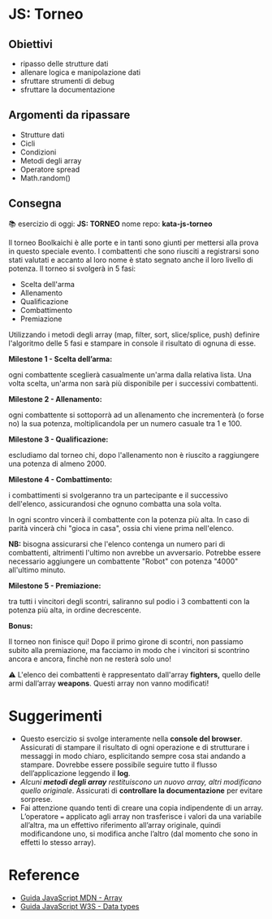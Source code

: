# JS: Torneo

## Obiettivi

- ripasso delle strutture dati
- allenare logica e manipolazione dati
- sfruttare strumenti di debug
- sfruttare la documentazione

## Argomenti da ripassare

- Strutture dati
- Cicli
- Condizioni
- Metodi degli array
- Operatore spread
- Math.random()

## Consegna

📚 esercizio di oggi: **JS: TORNEO**
nome repo: **kata-js-torneo**

Il torneo Boolkaichi è alle porte e in tanti sono giunti per mettersi alla prova in questo speciale evento.
I combattenti che sono riusciti a registrarsi sono stati valutati e accanto al loro nome è stato segnato anche il loro livello di potenza. 
Il torneo si svolgerà in 5 fasi:

- Scelta dell'arma
- Allenamento
- Qualificazione
- Combattimento
- Premiazione

Utilizzando i metodi degli array (map, filter, sort, slice/splice, push) definire l'algoritmo delle 5 fasi e stampare in console il risultato di ognuna di esse.

**Milestone 1 - Scelta dell’arma:**

ogni combattente sceglierà casualmente un'arma dalla relativa lista. Una volta scelta, un'arma non sarà più disponibile per i successivi combattenti.

**Milestone 2 - Allenamento:**

ogni combattente si sottoporrà ad un allenamento che incrementerà (o forse no) la sua potenza, moltiplicandola per un numero casuale tra 1 e 100.

**Milestone 3 - Qualificazione:**

escludiamo dal torneo chi, dopo l'allenamento non è riuscito a raggiungere una potenza di almeno 2000.

**Milestone 4 - Combattimento:**

i combattimenti si svolgeranno tra un partecipante e il successivo dell'elenco, assicurandosi che ognuno combatta una sola volta. 

In ogni scontro vincerà il combattente con la potenza più alta. In caso di parità vincerà chi "gioca in casa", ossia chi viene prima nell'elenco.

**NB:** bisogna assicurarsi che l'elenco contenga un numero pari di combattenti, altrimenti l'ultimo non avrebbe un avversario. Potrebbe essere necessario aggiungere un combattente "Robot" con potenza "4000" all'ultimo minuto.

**Milestone 5 - Premiazione:**

tra tutti i vincitori degli scontri, saliranno sul podio i 3 combattenti con la potenza più alta, in ordine decrescente.

**Bonus:**

Il torneo non finisce qui! Dopo il primo girone di scontri, non passiamo subito alla premiazione, ma facciamo in modo che i vincitori si scontrino ancora e ancora, finchè non ne resterà solo uno!

⚠️ L'elenco dei combattenti è rappresentato dall'array **fighters,** quello delle armi dall’array **weapons**. Questi array non vanno modificati!

# Suggerimenti

- Questo esercizio si svolge interamente nella **console del browser**. Assicurati di stampare il risultato di ogni operazione e di strutturare i messaggi in modo chiaro, esplicitando sempre cosa stai andando a stampare. Dovrebbe essere possibile seguire tutto il flusso dell’applicazione leggendo il **log**.
- *Alcuni **metodi degli array** restituiscono un nuovo array, altri modificano quello originale*. Assicurati di **controllare la documentazione** per evitare sorprese.
- Fai attenzione quando tenti di creare una copia indipendente di un array. L’operatore `=` applicato agli array non trasferisce i valori da una variabile all’altra, ma un effettivo riferimento all’array originale, quindi modificandone uno, si modifica anche l’altro (dal momento che sono in effetti lo stesso array).

# Reference

- [Guida JavaScript MDN - Array](https://developer.mozilla.org/en-US/docs/Web/JavaScript/Reference/Global_Objects/Array)
- [Guida JavaScript W3S - Data types](https://www.w3schools.com/js/js_datatypes.asp)
